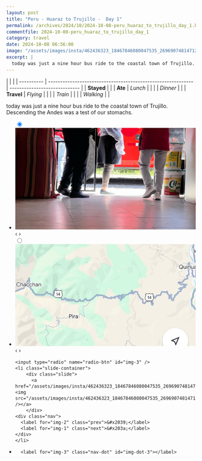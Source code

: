 ```yaml
---
layout: post
title: "Peru - Huaraz to Trujillo -  Day 1"
permalink: /archives/2024/10/2024-10-08-peru_huaraz_to_trujillo_day_1.html
commentfile: 2024-10-08-peru_huaraz_to_trujillo_day_1
category: travel
date: 2024-10-08 06:56:00
image: "/assets/images/insta/462436323_18467846080047535_269690748147125138_n_18022111733222856.jpg"
excerpt: |
  today was just a nine hour bus ride to the coastal town of Trujillo. Descending the Andes was a test of our stomachs.
---
```


|            |                                                              |
| ---------- | ------------------------------------------------------------ | ----------------------------- |
| **Stayed** |  |
| **Ate**    | _Lunch_                                                      |          |
|            | _Dinner_                                                     |          |
| **Travel** | _Flying_                                                     |          |
|            | _Train_                                                      |          |
|            | _Walking_                                                    |          |


today was just a nine hour bus ride to the coastal town of Trujillo. Descending the Andes was a test of our stomachs.


<ul class="slides">
    <input type="radio" name="radio-btn" id="img-1" checked="checked" />
    <li class="slide-container">
        <div class="slide">
          <a href="/assets/images/insta/461728212_18467846101047535_1777664863810029342_n_18058627336692141.jpg"><img src="/assets/images/insta/461728212_18467846101047535_1777664863810029342_n_18058627336692141.jpg" /></a>
        </div>
    <div class="nav">
      <label for="img-3" class="prev">&#x2039;</label>
      <label for="img-2" class="next">&#x203a;</label>
    </div>
    </li>
        <input type="radio" name="radio-btn" id="img-2"  />
    <li class="slide-container">
        <div class="slide">
          <a href="/assets/images/insta/462476137_18467846089047535_3692162277057301983_n_18016482680320294.jpg"><img src="/assets/images/insta/462476137_18467846089047535_3692162277057301983_n_18016482680320294.jpg" /></a>
        </div>
    <div class="nav">
      <label for="img-1" class="prev">&#x2039;</label>
      <label for="img-3" class="next">&#x203a;</label>
    </div>
    </li>
    
    <input type="radio" name="radio-btn" id="img-3" />
    <li class="slide-container">
        <div class="slide">
          <a href="/assets/images/insta/462436323_18467846080047535_269690748147125138_n_18022111733222856.jpg"><img src="/assets/images/insta/462436323_18467846080047535_269690748147125138_n_18022111733222856.jpg" /></a>
        </div>
    <div class="nav">
      <label for="img-2" class="prev">&#x2039;</label>
      <label for="img-1" class="next">&#x203a;</label>
    </div>
    </li>
			
<li class="nav-dots">
      <label for="img-1" class="nav-dot" id="img-dot-1"></label>
      <label for="img-2" class="nav-dot" id="img-dot-2"></label>

      <label for="img-3" class="nav-dot" id="img-dot-3"></label>

</li>
</ul>        
             

		